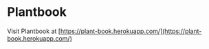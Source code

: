 # Plantbook

Visit Plantbook at [https://plant-book.herokuapp.com/](https://plant-book.herokuapp.com/)
